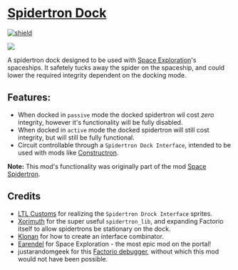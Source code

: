 
# [Spidertron Dock](https://mods.factorio.com/mod/spidertron-dock)

[![shield](https://img.shields.io/badge/dynamic/json?color=orange&label=Factorio&query=downloads_count&suffix=%20downloads&url=https%3A%2F%2Fmods.factorio.com%2Fapi%2Fmods%2Fspidertron-dock)](https://mods.factorio.com/mod/spidertron-dock)

![](https://raw.githubusercontent.com/heinwessels/factorio-spidertron-dock/main/mod-page/infographic.png)

A spidertron dock designed to be used with [Space Exploration](https://mods.factorio.com/mod/space-exploration)'s spaceships. It safetely tucks away the spider on the spaceship, and could lower the required integrity dependent on the docking mode.

## Features:
- When docked in `passive` mode the docked spidertron wil cost _zero_ integrity, however it's functionality will be fully disabled.
- When docked in `active` mode the docked spidertron will still cost integrity, but will still be fully functional.
- Circuit controllable through a `Spidertron Dock Interface`, intended to be used with mods like [Constructron](https://mods.factorio.com/mod/Constructron-Continued).

**Note:** This mod's functionality was originally part of the mod [Space Spidertron](https://mods.factorio.com/mod/space-spidertron).
## Credits
- [LTL Customs](https://www.instagram.com/ltl_customs/) for realizing the `Spidertron Drock Interface` sprites.
- [Xorimuth](https://mods.factorio.com/user/Xorimuth) for the super useful `spidertron_lib`, and expanding Factorio itself to allow spidertrons be stationary on the dock.
- [Klonan](https://mods.factorio.com/mod/Transport_Drones) for how to create an interface combinator.
- [Earendel](https://mods.factorio.com/user/Earendel) for Space Exploration - the most epic mod on the portal!
- justarandomgeek for this [Factorio debugger](https://marketplace.visualstudio.com/items?itemName=justarandomgeek.factoriomod-debug), without which this mod would not have been possible.